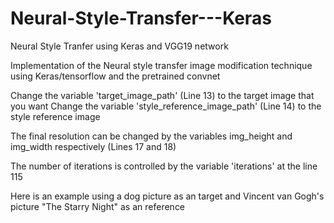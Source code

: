 # Neural-Style-Transfer---Keras
Neural Style Tranfer using Keras and VGG19 network

Implementation of the Neural style transfer image modification technique using Keras/tensorflow and the pretrained convnet

Change the variable 'target_image_path' (Line 13) to the target image that you want
Change the variable 'style_reference_image_path' (Line 14) to the style reference image

The final resolution can be changed by the variables img_height and img_width respectively (Lines 17 and 18)

The number of iterations is controlled by the variable 'iterations' at the line 115


Here is an example using a dog picture as an target and Vincent van Gogh's picture "The Starry Night" as an reference
